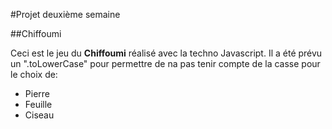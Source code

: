 #Projet deuxième semaine

##Chiffoumi

Ceci est le jeu du **Chiffoumi** réalisé avec la techno Javascript.
Il a été prévu un ".toLowerCase" pour permettre de na pas tenir compte de la casse pour le choix de: 
- Pierre
- Feuille
- Ciseau
